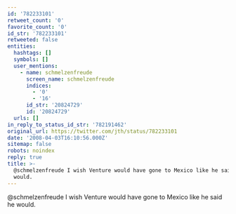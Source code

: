 ```yaml
---
id: '782233101'
retweet_count: '0'
favorite_count: '0'
id_str: '782233101'
retweeted: false
entities:
  hashtags: []
  symbols: []
  user_mentions:
    - name: schmelzenfreude
      screen_name: schmelzenfreude
      indices:
        - '0'
        - '16'
      id_str: '20824729'
      id: '20824729'
  urls: []
in_reply_to_status_id_str: '782191462'
original_url: https://twitter.com/jth/status/782233101
date: '2008-04-03T16:10:56.000Z'
sitemap: false
robots: noindex
reply: true
title: >-
  @schmelzenfreude I wish Venture would have gone to Mexico like he said he
  would.
---
```


@schmelzenfreude I wish Venture would have gone to Mexico like he said he would.